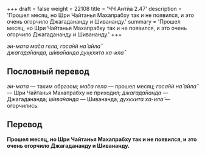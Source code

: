+++
draft = false
weight = 22108
title = 'ЧЧ Антйа 2.47'
description = 'Прошел месяц, но Шри Чайтанья Махапрабху так и не появился, и это очень огорчило Джагадананду и Шивананду.'
summary = 'Прошел месяц, но Шри Чайтанья Махапрабху так и не появился, и это очень огорчило Джагадананду и Шивананду.'
+++

_эи-мата ма̄са гела, госа̄н̃и на̄ а̄ила̄  
джагада̄нанда, ш́ива̄нанда дух̣кхита ха-ила̄_

## Пословный перевод

_эи_\-_мата_ — таким образом; _ма̄са_ _гела_ — прошел месяц; _госа̄н̃и_ _на̄_ _а̄ила̄_ — Шри Чайтанья Махапрабху не приходил; _джагада̄нанда_ — Джагадананда; _ш́ива̄нанда_ — Шивананда; _дух̣кхита_ _ха_\-_ила̄_ — огорчились.

## Перевод

**Прошел месяц, но Шри Чайтанья Махапрабху так и не появился, и это очень огорчило Джагадананду и Шивананду.**
